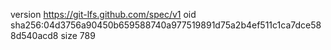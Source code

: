version https://git-lfs.github.com/spec/v1
oid sha256:04d3756a90450b659588740a977519891d75a2b4ef511c1ca7dce588d540acd8
size 789
